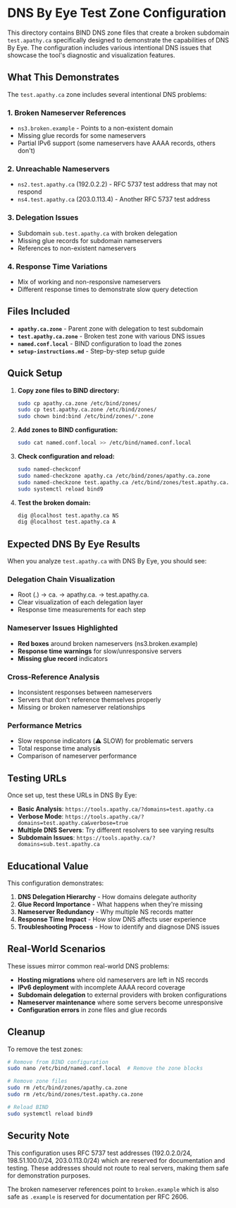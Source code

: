 # DNS By Eye Test Zone Configuration

This directory contains BIND DNS zone files that create a broken subdomain `test.apathy.ca` specifically designed to demonstrate the capabilities of DNS By Eye. The configuration includes various intentional DNS issues that showcase the tool's diagnostic and visualization features.

## What This Demonstrates

The `test.apathy.ca` zone includes several intentional DNS problems:

### 1. **Broken Nameserver References**
- `ns3.broken.example` - Points to a non-existent domain
- Missing glue records for some nameservers
- Partial IPv6 support (some nameservers have AAAA records, others don't)

### 2. **Unreachable Nameservers**
- `ns2.test.apathy.ca` (192.0.2.2) - RFC 5737 test address that may not respond
- `ns4.test.apathy.ca` (203.0.113.4) - Another RFC 5737 test address

### 3. **Delegation Issues**
- Subdomain `sub.test.apathy.ca` with broken delegation
- Missing glue records for subdomain nameservers
- References to non-existent nameservers

### 4. **Response Time Variations**
- Mix of working and non-responsive nameservers
- Different response times to demonstrate slow query detection

## Files Included

- **`apathy.ca.zone`** - Parent zone with delegation to test subdomain
- **`test.apathy.ca.zone`** - Broken test zone with various DNS issues
- **`named.conf.local`** - BIND configuration to load the zones
- **`setup-instructions.md`** - Step-by-step setup guide

## Quick Setup

1. **Copy zone files to BIND directory:**
   ```bash
   sudo cp apathy.ca.zone /etc/bind/zones/
   sudo cp test.apathy.ca.zone /etc/bind/zones/
   sudo chown bind:bind /etc/bind/zones/*.zone
   ```

2. **Add zones to BIND configuration:**
   ```bash
   sudo cat named.conf.local >> /etc/bind/named.conf.local
   ```

3. **Check configuration and reload:**
   ```bash
   sudo named-checkconf
   sudo named-checkzone apathy.ca /etc/bind/zones/apathy.ca.zone
   sudo named-checkzone test.apathy.ca /etc/bind/zones/test.apathy.ca.zone
   sudo systemctl reload bind9
   ```

4. **Test the broken domain:**
   ```bash
   dig @localhost test.apathy.ca NS
   dig @localhost test.apathy.ca A
   ```

## Expected DNS By Eye Results

When you analyze `test.apathy.ca` with DNS By Eye, you should see:

### **Delegation Chain Visualization**
- Root (.) → ca. → apathy.ca. → test.apathy.ca.
- Clear visualization of each delegation layer
- Response time measurements for each step

### **Nameserver Issues Highlighted**
- **Red boxes** around broken nameservers (ns3.broken.example)
- **Response time warnings** for slow/unresponsive servers
- **Missing glue record** indicators

### **Cross-Reference Analysis**
- Inconsistent responses between nameservers
- Servers that don't reference themselves properly
- Missing or broken nameserver relationships

### **Performance Metrics**
- Slow response indicators (⚠️ SLOW) for problematic servers
- Total response time analysis
- Comparison of nameserver performance

## Testing URLs

Once set up, test these URLs in DNS By Eye:

- **Basic Analysis**: `https://tools.apathy.ca/?domains=test.apathy.ca`
- **Verbose Mode**: `https://tools.apathy.ca/?domains=test.apathy.ca&verbose=true`
- **Multiple DNS Servers**: Try different resolvers to see varying results
- **Subdomain Issues**: `https://tools.apathy.ca/?domains=sub.test.apathy.ca`

## Educational Value

This configuration demonstrates:

1. **DNS Delegation Hierarchy** - How domains delegate authority
2. **Glue Record Importance** - What happens when they're missing
3. **Nameserver Redundancy** - Why multiple NS records matter
4. **Response Time Impact** - How slow DNS affects user experience
5. **Troubleshooting Process** - How to identify and diagnose DNS issues

## Real-World Scenarios

These issues mirror common real-world DNS problems:

- **Hosting migrations** where old nameservers are left in NS records
- **IPv6 deployment** with incomplete AAAA record coverage  
- **Subdomain delegation** to external providers with broken configurations
- **Nameserver maintenance** where some servers become unresponsive
- **Configuration errors** in zone files and glue records

## Cleanup

To remove the test zones:

```bash
# Remove from BIND configuration
sudo nano /etc/bind/named.conf.local  # Remove the zone blocks

# Remove zone files
sudo rm /etc/bind/zones/apathy.ca.zone
sudo rm /etc/bind/zones/test.apathy.ca.zone

# Reload BIND
sudo systemctl reload bind9
```

## Security Note

This configuration uses RFC 5737 test addresses (192.0.2.0/24, 198.51.100.0/24, 203.0.113.0/24) which are reserved for documentation and testing. These addresses should not route to real servers, making them safe for demonstration purposes.

The broken nameserver references point to `broken.example` which is also safe as `.example` is reserved for documentation per RFC 2606.

